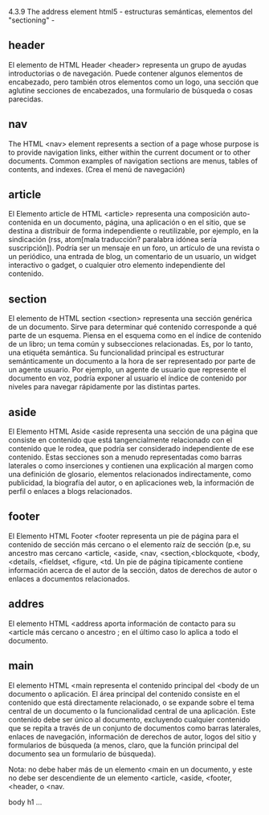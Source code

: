 4.3.9 The address element html5 - estructuras semánticas, elementos del "sectioning" -

<!-- etiquetas html [https://developer.mozilla.org] -->

<!-- Cambiado 170518 instalado markdown, y editadas las etiquetas por &lt; antes de cada una para que no las tome como etiquetas y "escapemos los elementos" markdawn vale para previsualizar el fichero y por ejemplo para cuando tenemos un fichero como uans intrucciones y que "se vea bien" explicado -->

## header ## 
<!-- pueden existir varios -->
El elemento de HTML Header &lt;header> representa un grupo de ayudas introductorias o de navegación. Puede contener algunos elementos de encabezado, pero también otros elementos como un logo, una sección que aglutine secciones de encabezados, una formulario de búsqueda o cosas parecidas.

## nav ##

The HTML &lt;nav> element represents a section of a page whose purpose is to provide navigation links, either within the current document or to other documents. Common examples of navigation sections are menus, tables of contents, and indexes. (Crea el menú de navegación)

## article ##

El Elemento article de HTML &lt;article> representa una composición auto-contenida en un documento, página, una aplicación o en el sitio, que se destina a distribuir de forma independiente o reutilizable, por ejemplo, en la sindicación (rss, atom[mala traducción? paralabra idónea sería suscripción]). Podría ser un mensaje en un foro, un artículo de una revista o un periódico, una entrada de blog, un comentario de un usuario, un widget interactivo o gadget, o cualquier otro elemento independiente del contenido.

## section ##

El elemento de HTML section &lt;section> representa una sección genérica de un documento. Sirve para determinar qué contenido corresponde a qué parte de un esquema. Piensa en el esquema como en el índice de contenido de un libro; un tema común y subsecciones relacionadas.  Es, por lo tanto, una etiquéta semántica. Su funcionalidad principal es estructurar semánticamente un documento a la hora de ser representado por parte de un agente usuario. Por ejemplo, un agente de usuario que represente el documento en voz, podría exponer al usuario el índice de contenido por niveles para navegar rápidamente por las distintas partes.

## aside ##

El Elemento HTML Aside &lt;aside representa una sección de una página que consiste en contenido que está tangencialmente relacionado con el contenido que le rodea, que podría ser considerado independiente de ese contenido. Estas secciones son a menudo representadas como barras laterales o como inserciones y contienen una explicación al margen como una definición de glosario, elementos relacionados indirectamente, como publicidad, la biografía del autor, o en aplicaciones web, la información de perfil o enlaces a blogs relacionados.

## footer ##

El Elemento HTML Footer &lt;footer representa un pie de página para el contenido de sección más cercano o el elemento  raíz de sección (p.e, su ancestro mas cercano &lt;article, &lt;aside, &lt;nav, &lt;section,&lt;blockquote, &lt;body, &lt;details, &lt;fieldset, &lt;figure, &lt;td. Un pie de página típicamente contiene información acerca de el autor de la sección, datos de derechos de autor o enlaces a documentos relacionados.

## addres ##

El elemento HTML &lt;address aporta información de contacto para su &lt;article más cercano o ancestro <body>; en el último caso lo aplica a todo el documento.

## main ## 
<!-- novedad de las últimas versiones de html5, no es obligatorio de momento ponerlo -->
El elemento HTML &lt;main  representa el contenido principal del &lt;body de un documento o aplicación. El área principal del contenido consiste en el contenido que está directamente relacionado, o se expande sobre el tema central de un documento o la funcionalidad central de una aplicación. Este contenido debe ser único al documento, excluyendo cualquier contenido que se repita a través de un conjunto de documentos como barras laterales, enlaces de navegación, información de derechos de autor, logos del sitio y formularios de búsqueda (a menos, claro, que la función principal del documento sea un formulario de búsqueda).

Nota: no debe haber más de un elemento &lt;main en un documento, y este no debe ser descendiente de un elemento  &lt;article, &lt;aside, &lt;footer, &lt;header, o &lt;nav.

body <!-- sólo uno, igual que main, el resto tantos como queramos -->
h1 ...
